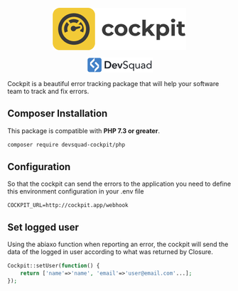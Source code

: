 <p align="center">
    <img src="https://github.com/devsquad-cockpit/laravel/blob/develop/cockpit-logo.png?raw=true" alt="Cockpit" title="Cockpit" width="300"/>
</p>

<p align="center" style="margin-top: 6px; margin-bottom: 10px;">
    <a href="https://devsquad.com">
        <img src="https://github.com/devsquad-cockpit/laravel/blob/develop/devsquad-logo.png?raw=true" alt="DevSquad" title="DevSquad" width="150"/>
    </a>
</p>

Cockpit is a beautiful error tracking package that will help your software team to track and fix errors.

## Composer Installation

This package is compatible with **PHP 7.3 or greater**.

```bash
composer require devsquad-cockpit/php
```

## Configuration
So that the cockpit can send the errors to the application you need to define this environment configuration in your .env file

```env
COCKPIT_URL=http://cockpit.app/webhook
```

## Set logged user

Using the abiaxo function when reporting an error, the cockpit will send the data of the logged in user according to what was returned by Closure.

```php
Cockpit::setUser(function() {
    return ['name'=>'name', 'email'=>'user@email.com'...];
});
```